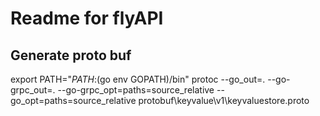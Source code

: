# Readme for flyAPI

## Generate proto buf

export PATH="$PATH:$(go env GOPATH)/bin"
protoc --go_out=. --go-grpc_out=. --go-grpc_opt=paths=source_relative --go_opt=paths=source_relative protobuf\keyvalue\v1\keyvaluestore.proto

